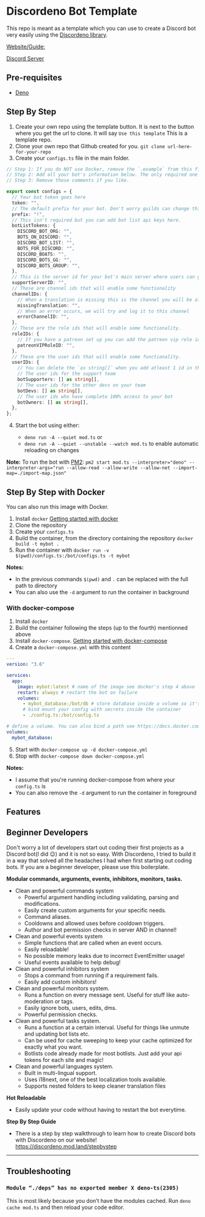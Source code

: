 # Discordeno Bot Template

This repo is meant as a template which you can use to create a Discord bot very
easily using the [Discordeno library](https://github.com/discordeno/discordeno).

[Website/Guide:](https://discordeno.mod.land/)

[Discord Server](https://discord.com/invite/5vBgXk3UcZ)

## Pre-requisites

- [Deno](https://deno.land)

## Step By Step

1. Create your own repo using the template button. It is next to the button
   where you get the url to clone. It will say `Use this template` This is a
   template repo.
2. Clone your own repo that Github created for you.
   `git clone url-here-for-your-repo`
3. Create your `configs.ts` file in the main folder.

```ts
// Step 1: If you do NOT use Docker, remove the `.example` from this file name so it is called `configs.ts` or copy the contents of the `configs.example.ts` file into a new `configs.ts` file. Docker will require this file.
// Step 2: Add all your bot's information below. The only required one is token and prefix. NOTE: As long as `.gitignore` file is ignoring configs.ts your configurations will be kept private!
// Step 3: Remove these comments if you like.

export const configs = {
  // Your bot token goes here
  token: "",
  // The default prefix for your bot. Don't worry guilds can change this later.
  prefix: "!",
  // This isn't required but you can add bot list api keys here.
  botListTokens: {
    DISCORD_BOT_ORG: "",
    BOTS_ON_DISCORD: "",
    DISCORD_BOT_LIST: "",
    BOTS_FOR_DISCORD: "",
    DISCORD_BOATS: "",
    DISCORD_BOTS_GG: "",
    DISCORD_BOTS_GROUP: "",
  },
  // This is the server id for your bot's main server where users can get help/support
  supportServerID: "",
  // These are channel ids that will enable some functionality
  channelIDs: {
    // When a translation is missing this is the channel you will be alerted in.
    missingTranslation: "",
    // When an error occurs, we will try and log it to this channel
    errorChannelID: "",
  },
  // These are the role ids that will enable some functionality.
  roleIDs: {
    // If you have a patreon set up you can add the patreon vip role id here.
    patreonVIPRoleID: "",
  },
  // These are the user ids that will enable some functionality.
  userIDs: {
    // You can delete the `as string[]` when you add atleast 1 id in them.
    // The user ids for the support team
    botSupporters: [] as string[],
    // The user ids for the other devs on your team
    botDevs: [] as string[],
    // The user ids who have complete 100% access to your bot
    botOwners: [] as string[],
  },
};
```

4. Start the bot using either:

    - `deno run -A --quiet mod.ts` or
    - `deno run -A --quiet --unstable --watch mod.ts` to enable automatic reloading on changes

**Note:** To run the bot with [PM2](https://github.com/Unitech/pm2):
`pm2 start mod.ts --interpreter="deno" --interpreter-args="run --allow-read --allow-write --allow-net --import-map=./import-map.json"`

## Step By Step with Docker

You can also run this image with Docker.

1. Install `docker`
   [Getting started with docker](https://docs.docker.com/get-started/)
2. Clone the repository
3. Create your `configs.ts`
4. Build the container, from the directory containing the repository
   `docker build -t mybot .`
5. Run the container with
   `docker run -v $(pwd)/configs.ts:/bot/configs.ts -t mybot`

**Notes:**

- In the previous commands `$(pwd)` and `.` can be replaced with the full path
  to directory
- You can also use the `-d` argument to run the container in background

### With docker-compose

1. Install `docker`
2. Build the container following the steps (up to the fourth) mentionned above
3. Install `docker-compose`.
   [Getting started with docker-compose](https://docs.docker.com/compose/gettingstarted/)
4. Create a `docker-compose.yml` with this content

```yml
---
version: "3.6"

services:
  app:
    image: mybot:latest # name of the image see docker's step 4 above
    restart: always # restart the bot on failure
    volumes:
      - mybot_database:/bot/db # store database inside a volume so it's persistent
      # bind mount your config with secrets inside the container
      - ./config.ts:/bot/config.ts

# define a volume. You can also bind a path see https://docs.docker.com/compose/compose-file/compose-file-v3/#volumes
volumes:
  mybot_database:
```

5. Start with `docker-compose up -d docker-compose.yml`
6. Stop with `docker-compose down docker-compose.yml`

**Notes:**

- I assume that you're running docker-compose from where your `config.ts` is
- You can also remove the `-d` argument to run the container in foreground

## Features

## Beginner Developers

Don't worry a lot of developers start out coding their first projects as a
Discord bot(I did 😉) and it is not so easy. With Discordeno, I tried to build it
in a way that solved all the headaches I had when first starting out coding
bots. If you are a beginner developer, please use this boilerplate.

**Modular commands, arguments, events, inhibitors, monitors, tasks.**

- Clean and powerful commands system
  - Powerful argument handling including validating, parsing and modifications.
  - Easily create custom arguments for your specific needs.
  - Command aliases.
  - Cooldowns and allowed uses before cooldown triggers.
  - Author and bot permission checks in server AND in channel!
- Clean and powerful events system
  - Simple functions that are called when an event occurs.
  - Easily reloadable!
  - No possible memory leaks due to incorrect EventEmitter usage!
  - Useful events available to help debug!
- Clean and powerful inhibitors system
  - Stops a command from running if a requirement fails.
  - Easily add custom inhibitors!
- Clean and powerful monitors system.
  - Runs a function on every message sent. Useful for stuff like auto-moderation
    or tags.
  - Easily ignore bots, users, edits, dms.
  - Powerful permission checks.
- Clean and powerful tasks system.
  - Runs a function at a certain interval. Useful for things like unmute and
    updating bot lists etc.
  - Can be used for cache sweeping to keep your cache optimized for exactly what
    you want.
  - Botlists code already made for most botlists. Just add your api tokens for
    each site and magic!
- Clean and powerful languages system.
  - Built in multi-lingual support.
  - Uses i18next, one of the best localization tools available.
  - Supports nested folders to keep cleaner translation files

**Hot Reloadable**

- Easily update your code without having to restart the bot everytime.

**Step By Step Guide**

- There is a step by step walkthrough to learn how to create Discord bots with
  Discordeno on our website! https://discordeno.mod.land/stepbystep

---

## Troubleshooting

### `Module “./deps” has no exported member X deno-ts(2305)`

This is most likely because you don’t have the modules cached. Run `deno cache mod.ts` and then reload your code editor.
